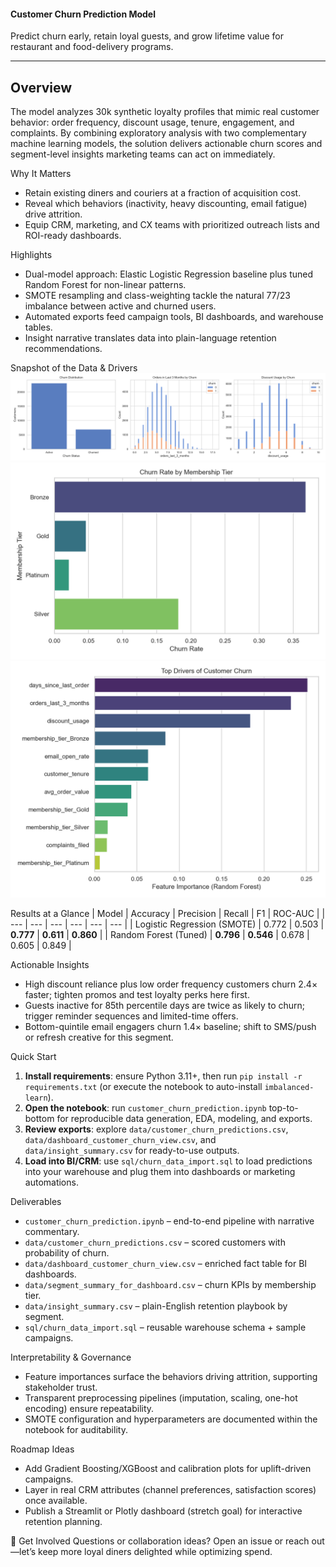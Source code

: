 #### Customer Churn Prediction Model
Predict churn early, retain loyal guests, and grow lifetime value for restaurant and food-delivery programs.

---

## Overview
The model analyzes 30k synthetic loyalty profiles that mimic real customer behavior: order frequency, discount usage, tenure, engagement, and complaints. By combining exploratory analysis with two complementary machine learning models, the solution delivers actionable churn scores and segment-level insights marketing teams can act on immediately.

Why It Matters

- Retain existing diners and couriers at a fraction of acquisition cost.
- Reveal which behaviors (inactivity, heavy discounting, email fatigue) drive attrition.
- Equip CRM, marketing, and CX teams with prioritized outreach lists and ROI-ready dashboards.

Highlights

- Dual-model approach: Elastic Logistic Regression baseline plus tuned Random Forest for non-linear patterns.
- SMOTE resampling and class-weighting tackle the natural 77/23 imbalance between active and churned users.
- Automated exports feed campaign tools, BI dashboards, and warehouse tables.
- Insight narrative translates data into plain-language retention recommendations.

Snapshot of the Data & Drivers
![Behavioral overview showing churn split and behavioral histograms](assets/eda_behavioral.png)
![Churn risk by membership tier](assets/tier_churn_rates.png)
![Top drivers of churn from Random Forest](assets/feature_importance.png)

Results at a Glance
| Model | Accuracy | Precision | Recall | F1 | ROC-AUC |
| --- | --- | --- | --- | --- | --- |
| Logistic Regression (SMOTE) | 0.772 | 0.503 | **0.777** | **0.611** | **0.860** |
| Random Forest (Tuned) | **0.796** | **0.546** | 0.678 | 0.605 | 0.849 |

Actionable Insights

- High discount reliance plus low order frequency customers churn 2.4× faster; tighten promos and test loyalty perks here first.
- Guests inactive for 85th percentile days are twice as likely to churn; trigger reminder sequences and limited-time offers.
- Bottom-quintile email engagers churn 1.4× baseline; shift to SMS/push or refresh creative for this segment.

Quick Start

1. **Install requirements**: ensure Python 3.11+, then run `pip install -r requirements.txt` (or execute the notebook to auto-install `imbalanced-learn`).
2. **Open the notebook**: run `customer_churn_prediction.ipynb` top-to-bottom for reproducible data generation, EDA, modeling, and exports.
3. **Review exports**: explore `data/customer_churn_predictions.csv`, `data/dashboard_customer_churn_view.csv`, and `data/insight_summary.csv` for ready-to-use outputs.
4. **Load into BI/CRM**: use `sql/churn_data_import.sql` to load predictions into your warehouse and plug them into dashboards or marketing automations.

Deliverables

- `customer_churn_prediction.ipynb` – end-to-end pipeline with narrative commentary.
- `data/customer_churn_predictions.csv` – scored customers with probability of churn.
- `data/dashboard_customer_churn_view.csv` – enriched fact table for BI dashboards.
- `data/segment_summary_for_dashboard.csv` – churn KPIs by membership tier.
- `data/insight_summary.csv` – plain-English retention playbook by segment.
- `sql/churn_data_import.sql` – reusable warehouse schema + sample campaigns.

Interpretability & Governance

- Feature importances surface the behaviors driving attrition, supporting stakeholder trust.
- Transparent preprocessing pipelines (imputation, scaling, one-hot encoding) ensure repeatability.
- SMOTE configuration and hyperparameters are documented within the notebook for auditability.

Roadmap Ideas

- Add Gradient Boosting/XGBoost and calibration plots for uplift-driven campaigns.
- Layer in real CRM attributes (channel preferences, satisfaction scores) once available.
- Publish a Streamlit or Plotly dashboard (stretch goal) for interactive retention planning.

🤝 Get Involved
Questions or collaboration ideas? Open an issue or reach out—let’s keep more loyal diners delighted while optimizing spend.
